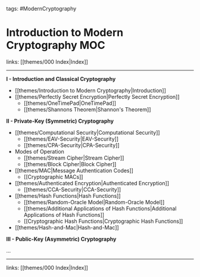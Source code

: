 tags: #ModernCryptography

# Introduction to Modern Cryptography MOC

links:  [[themes/000 Index|Index]]

---

**I - Introduction and Classical Cryptography**

- [[themes/Introduction to Modern Cryptography|Introduction]]  
- [[themes/Perfectly Secret Encryption|Perfectly Secret Encryption]]  
    - [[themes/OneTimePad|OneTimePad]]  
    - [[themes/Shannons Theorem|Shannon's Theorem]]  
  
**II - Private-Key (Symmetric) Cryptography**

- [[themes/Computational Security|Computational Security]]
    - [[themes/EAV-Security|EAV-Security]]
    - [[themes/CPA-Security|CPA-Security]]
- Modes of Operation
    - [[themes/Stream Cipher|Stream Cipher]]
    - [[themes/Block Cipher|Block Cipher]]
- [[themes/MAC|Message Authentication Codes]]
	- [[Cryptographic MACs]]
- [[themes/Authenticated Encryption|Authenticated Encryption]]
    - [[themes/CCA-Security|CCA-Security]]
- [[themes/Hash Functions|Hash Functions]]
    - [[themes/Random-Oracle Model|Random-Oracle Model]]
    - [[themes/Additional Applications of Hash Functions|Additional Applications of Hash Functions]]
    - [[Cryptographic Hash Functions|Cryptographic Hash Functions]]
- [[themes/Hash-and-Mac|Hash-and-Mac]]
  
**III - Public-Key (Asymmetric) Cryptography**

...

---
links:  [[themes/000 Index|Index]]